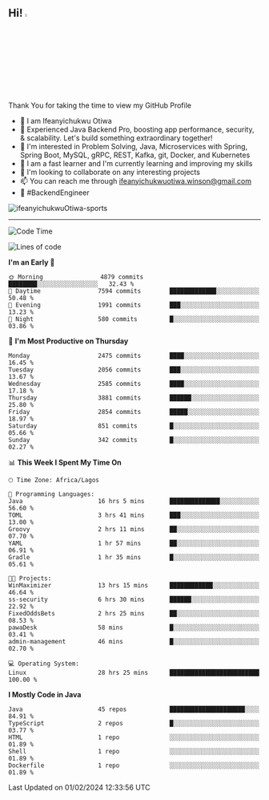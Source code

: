 <!-- BLOG-POST-LIST:START --><!-- BLOG-POST-LIST:END -->

## Hi! <img src="https://media.giphy.com/media/hvRJCLFzcasrR4ia7z/giphy.gif" width="4%"> 

Thank You for taking the time to view my GitHub Profile

- 👋 I am Ifeanyichukwu Otiwa
- 🚀 Experienced Java Backend Pro, boosting app performance, security, & scalability. Let's build something extraordinary together!
- 👀 I'm interested in Problem Solving, Java, Microservices with Spring, Spring Boot, MySQL, gRPC, REST, Kafka, git, Docker, and Kubernetes
- 🌱 I am a fast learner and I'm currently learning and improving my skills
- 💞️ I'm looking to collaborate on any interesting projects
- 📫 You can reach me through ifeanyichukwuotiwa.winson@gmail.com
- 🚀 #BackendEngineer

<p align="left" marginTop="10px"> <img src="https://komarev.com/ghpvc/?username=ifeanyichukwuOtiwa-sports&label=Profile%20views&color=0e75b6&style=for-the-badge" alt="ifeanyichukwuOtiwa-sports" /> </p>

***

<!--START_SECTION:waka-->
![Code Time](http://img.shields.io/badge/Code%20Time-2%2C187%20hrs%2022%20mins-blue)

![Lines of code](https://img.shields.io/badge/From%20Hello%20World%20I%27ve%20Written-4.9%20million%20lines%20of%20code-blue)

**I'm an Early 🐤** 

```text
🌞 Morning                4879 commits        ████████░░░░░░░░░░░░░░░░░   32.43 % 
🌆 Daytime                7594 commits        █████████████░░░░░░░░░░░░   50.48 % 
🌃 Evening                1991 commits        ███░░░░░░░░░░░░░░░░░░░░░░   13.23 % 
🌙 Night                  580 commits         █░░░░░░░░░░░░░░░░░░░░░░░░   03.86 % 
```
📅 **I'm Most Productive on Thursday** 

```text
Monday                   2475 commits        ████░░░░░░░░░░░░░░░░░░░░░   16.45 % 
Tuesday                  2056 commits        ███░░░░░░░░░░░░░░░░░░░░░░   13.67 % 
Wednesday                2585 commits        ████░░░░░░░░░░░░░░░░░░░░░   17.18 % 
Thursday                 3881 commits        ██████░░░░░░░░░░░░░░░░░░░   25.80 % 
Friday                   2854 commits        █████░░░░░░░░░░░░░░░░░░░░   18.97 % 
Saturday                 851 commits         █░░░░░░░░░░░░░░░░░░░░░░░░   05.66 % 
Sunday                   342 commits         █░░░░░░░░░░░░░░░░░░░░░░░░   02.27 % 
```


📊 **This Week I Spent My Time On** 

```text
🕑︎ Time Zone: Africa/Lagos

💬 Programming Languages: 
Java                     16 hrs 5 mins       ██████████████░░░░░░░░░░░   56.60 % 
TOML                     3 hrs 41 mins       ███░░░░░░░░░░░░░░░░░░░░░░   13.00 % 
Groovy                   2 hrs 11 mins       ██░░░░░░░░░░░░░░░░░░░░░░░   07.70 % 
YAML                     1 hr 57 mins        ██░░░░░░░░░░░░░░░░░░░░░░░   06.91 % 
Gradle                   1 hr 35 mins        █░░░░░░░░░░░░░░░░░░░░░░░░   05.61 % 

🐱‍💻 Projects: 
WinMaximizer             13 hrs 15 mins      ████████████░░░░░░░░░░░░░   46.64 % 
ss-security              6 hrs 30 mins       ██████░░░░░░░░░░░░░░░░░░░   22.92 % 
FixedOddsBets            2 hrs 25 mins       ██░░░░░░░░░░░░░░░░░░░░░░░   08.53 % 
pawaDesk                 58 mins             █░░░░░░░░░░░░░░░░░░░░░░░░   03.41 % 
admin-management         46 mins             █░░░░░░░░░░░░░░░░░░░░░░░░   02.70 % 

💻 Operating System: 
Linux                    28 hrs 25 mins      █████████████████████████   100.00 % 
```

**I Mostly Code in Java** 

```text
Java                     45 repos            █████████████████████░░░░   84.91 % 
TypeScript               2 repos             █░░░░░░░░░░░░░░░░░░░░░░░░   03.77 % 
HTML                     1 repo              ░░░░░░░░░░░░░░░░░░░░░░░░░   01.89 % 
Shell                    1 repo              ░░░░░░░░░░░░░░░░░░░░░░░░░   01.89 % 
Dockerfile               1 repo              ░░░░░░░░░░░░░░░░░░░░░░░░░   01.89 % 
```




 Last Updated on 01/02/2024 12:33:56 UTC
<!--END_SECTION:waka-->

<!--
<p align="center">
![trophy](https://github-profile-trophy.vercel.app/?username=ifeanyichukwuOtiwa-sports&theme=onedark) (https://github.com/ryo-ma/github-profile-trophy)
</p>
-->

<!---
ifeanyi-otiwa/ifeanyi-otiwa is a ✨ special ✨ repository because its `README.md` (this file) appears on your GitHub profile.
You can click the Preview link to take a look at your changes.
--->
